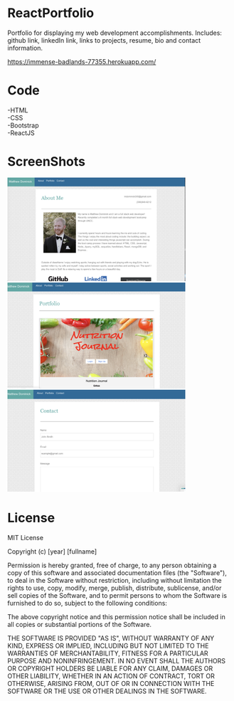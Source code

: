 # ReactPortfolio

Portfolio for displaying my web development accomplishments. Includes: github link, linkedIn link, links to projects, resume, bio and contact information.
 
 https://immense-badlands-77355.herokuapp.com/

 # Code
-HTML
<br>
-CSS
<br>
-Bootstrap
<br>
-ReactJS
<br>


# ScreenShots
<img src="src/assets/Example Photo 1.png" width=400px>
<img src="src/assets/Example Photo 2.png" width=400px>
<img src="src/assets/Example Photo 3.png" width=400px>

# License

MIT License

Copyright (c) [year] [fullname]

Permission is hereby granted, free of charge, to any person obtaining a copy
of this software and associated documentation files (the "Software"), to deal
in the Software without restriction, including without limitation the rights
to use, copy, modify, merge, publish, distribute, sublicense, and/or sell
copies of the Software, and to permit persons to whom the Software is
furnished to do so, subject to the following conditions:

The above copyright notice and this permission notice shall be included in all
copies or substantial portions of the Software.

THE SOFTWARE IS PROVIDED "AS IS", WITHOUT WARRANTY OF ANY KIND, EXPRESS OR
IMPLIED, INCLUDING BUT NOT LIMITED TO THE WARRANTIES OF MERCHANTABILITY,
FITNESS FOR A PARTICULAR PURPOSE AND NONINFRINGEMENT. IN NO EVENT SHALL THE
AUTHORS OR COPYRIGHT HOLDERS BE LIABLE FOR ANY CLAIM, DAMAGES OR OTHER
LIABILITY, WHETHER IN AN ACTION OF CONTRACT, TORT OR OTHERWISE, ARISING FROM,
OUT OF OR IN CONNECTION WITH THE SOFTWARE OR THE USE OR OTHER DEALINGS IN THE
SOFTWARE.